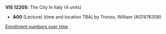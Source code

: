 **VIS 122GS**: The City In Italy (4 units)

- **A00** (Lecture) (time and location TBA) by Tronzo, William (A07476308)

[Enrollment numbers over time](./VIS122GS.tsv)
